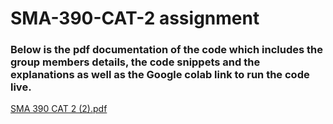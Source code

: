 # SMA-390-CAT-2 assignment

### Below is the pdf documentation of the code which includes the group members details, the code snippets and the explanations as well as the Google colab link to run the code live.



[SMA 390 CAT 2 (2).pdf](https://github.com/Icraku/SMA-390-CAT-2/files/14926207/SMA.390.CAT.2.2.pdf)
